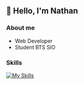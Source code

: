 ## 👋 Hello, I'm Nathan

### About me
- Web Developer
- Student BTS SIO

### Skills
[![My Skills](https://skillicons.dev/icons?i=php,js,cs,py,git,linux,windows,vscode,visualstudio,mysql,raspberrypi)](https://skillicons.dev)
